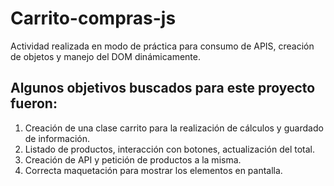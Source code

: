 # Carrito-compras-js
Actividad realizada en modo de práctica para consumo de APIS, creación de objetos y manejo del DOM dinámicamente. 


## Algunos objetivos buscados para este proyecto fueron:

1. Creación de una clase carrito para la realización de cálculos y guardado de información.
2. Listado de productos, interacción con botones, actualización del total.
3. Creación de API y petición de productos a la misma.
4. Correcta maquetación para mostrar los elementos en pantalla.
